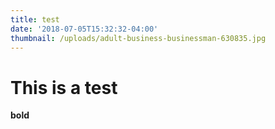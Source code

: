 ```yaml
---
title: test
date: '2018-07-05T15:32:32-04:00'
thumbnail: /uploads/adult-business-businessman-630835.jpg
---
```

# This is a test

**bold**
